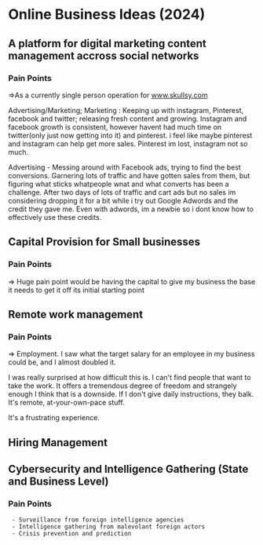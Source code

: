 # Online Business Ideas (2024)

## A platform for digital marketing content management accross social networks

### Pain Points

=>As a currently single person operation for www.skullsy.com

Advertising/Marketing; Marketing : Keeping up with instagram, Pinterest, facebook and twitter; releasing fresh content and growing. Instagram and facebook growth is consistent, however havent had much time on twitter(only just now getting into it) and pinterest. i feel like maybe pinterest and instagram can help get more sales. Pinterest im lost, instagram not so much.

Advertising - Messing around with Facebook ads, trying to find the best conversions. Garnering lots of traffic and have gotten sales from them, but figuring what sticks whatpeople wnat and what converts has been a challenge. After two days of lots of traffic and cart ads but no sales im considering dropping it for a bit while i try out Google Adwords and the credit they gave me. Even with adwords, im a newbie so i dont know how to effectively use these credits.

## Capital Provision for Small businesses

### Pain Points

=> Huge pain point would be having the capital to give my business the base it needs to get it off its initial starting point


## Remote work management

### Pain Points

=> Employment. I saw what the target salary for an employee in my business could be, and I almost doubled it.

I was really surprised at how difficult this is. I can't find people that want to take the work. It offers a tremendous degree of freedom and strangely enough I think that is a downside. If I don't give daily instructions, they balk. It's remote, at-your-own-pace stuff.

It's a frustrating experience.


## Hiring Management


## Cybersecurity and Intelligence Gathering (State and Business Level)

### Pain Points
     - Surveillance from foreign intelligence agencies
     - Intelligence gathering from malevolant foreign actors
     - Crisis prevention and prediction
